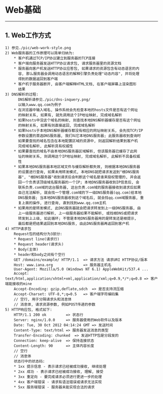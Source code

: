 # **Web基础** #
***


## **1. Web工作方式** ##
    1) 参见./pic/web-work-style.png
    2) Web服务器的工作原理可以简单归纳为:
        * 客户机通过TCP/IP协议建立到服务器的TCP连接
        * 客户端向服务器发送HTTP协议请求包, 请求服务器里的资源文档
        * 服务器向客户机发送HTTP协议应答包, 如果请求的资源包含有动态语言的内
          容, 那么服务器会调用动态语言的解释引擎负责处理"动态内容", 并将处理
          得到的数据返回到客户端
        * 客户机于服务器断开, 由客户端解释HTML文档, 在客户端屏幕上渲染图形
          结果
    3) DNS解析的过程:
          DNS解析请参见./pic/dns-inquery.png/
          以输入www.qq.com为例子
        * 在浏览器中输入域名, 操作系统会先检查本地的hosts文件是否有这个网址
          的映射关系, 如果有, 就先调用这个IP地址映射, 完成域名解析
        * 如果hosts中没这个域名的映射, 则查找本地DNS解析器缓存是否有这个网址
          的映射关系, 如果有则直接返回, 完成域名解析
        * 如果hosts于本地DNS解析器缓存都没有相应的网址映射关系, 会先找TCP/IP
          参数设置的首选DNS服务器, 我们叫它本地DNS服务器; 此服务器收到查询时
          如果要查找的域名包含在本地配置区域的资源中, 则返回解析结果到客户机
          完成域名解析, 此解析具有权威性
        * 如果要查找的域名不由本地DNS服务器区域解析, 但该服务器已缓存了此网
          址的映射关系, 则调用这个IP地址映射, 完成域名解析, 此解析不具备权威
          性
        * 如果本地DNS服务器本地区域文件与缓存解析都失效, 则根据本地DNS服务器
          的设置进行查询, 如果未用转发模式, 本地DNS就把请求发送到"根DNS服务
          器", "根DNS服务器"收到请求后会判断这个域名是谁来授权管理的, 并会返
          回一个负责该顶级域名服务器的一个IP; 本地DNS服务器收到IP信息后, 会
          联系负责.com域的这台服务器, 这台负责.com域的服务器接收到请求后如果
          自己无法解析, 就会找一个管理.com域的下一级DNS服务器(qq.com)给本地
          DNS服务器; 当本地DNS服务器收到这个域名后, 就会找qq.com域服务器, 重
          复上面的操作, 进行查询, 直到找到www.qq.com主机
        * 如果用的是转发模式, 此DNS服务器就会把请求转发到上一级DNS服务器, 由
          上一级服务器进行解析, 上一级服务器如果不能解析, 或找根DNS或把请求
          转发到上上级, 如此循环; 不管是本地DNS服务器用的是转发还是根提示, 
          最后都是把结果返回到本地DNS服务, 由此DNS服务器再返回到客户机
    4) HTTP请求包
        Request包的结构分为3部分:
        * Request line(请求行)
        * Request header(请求头)
        * Body(主体)
        * header和body之间有个空行
        GET /domains/example/ HTTP/1.1  => 请求方法 请求URI HTTP协议/版本
        Host: www.iana.org              => 服务器主机名
        User-Agent: Mozilla/5.0 (Windows NT 6.1) AppleWebKit/537.4 ...
        Accept: text/html,application/xhtml+xml,application/xml;q=0.9,*/*;q=0.8 => 客户端能接收的mine
        Accept-Encoding: gzip,deflate,sdch  => 是否支持流压缩
        Accept-Charset: UTF-8,*;q=0.5   => 客户端字符编码集
        // 空行, 用于分隔请求头和消息体
        // 消息体, 请求资源参数, 例如POST传递的参数
    5) HTTP响应包, 格式如下:
        HTTP/1.1 200 ok         => 状态行
        Server: nginx/1.0.0     => 服务器使用的Web软件以及版本
        Date: Tue, 30 Oct 2012 04:14:24 GMT => 发送时间
        Content-Type: text/html => 服务器发送消息的类型
        Transfer-Encoding: chunked  => 发送HTTP包是分段发的
        Connection: keep-alive  => 保持连接状态
        Content-Length: 90      => 主体内容长度
        // 空行
        // 消息体
        状态行中的状态码:
        * 1xx 提示信息 - 表示请求已经被成功接收, 继续处理
        * 2xx 成功 - 表示请求已经被成功接收, 理解, 接受
        * 3xx 重定向 - 要完成请求必须进行更进一步的处理
        * 4xx 客户端错误 - 请求有语法错误或请求无法实现
        * 5xx 服务端错误 - 服务器未能实现合法的请求
